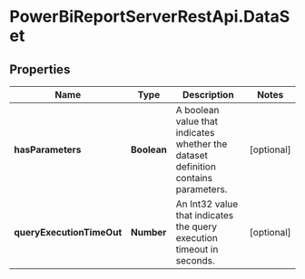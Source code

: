 # PowerBiReportServerRestApi.DataSet

## Properties
Name | Type | Description | Notes
------------ | ------------- | ------------- | -------------
**hasParameters** | **Boolean** | A boolean value that indicates whether the dataset definition contains parameters. | [optional] 
**queryExecutionTimeOut** | **Number** | An Int32 value that indicates the query execution timeout in seconds. | [optional] 


